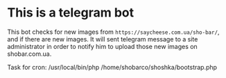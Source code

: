 # This is a telegram bot

This bot checks for new images from `https://saycheese.com.ua/sho-bar/`, and if there are new images. It will sent 
telegram message to a site administrator in order to notify him to upload those new images on shobar.com.ua.


Task for cron:
/usr/local/bin/php /home/shobarco/shoshka/bootstrap.php
